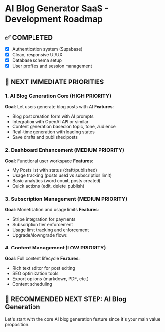 # AI Blog Generator SaaS - Development Roadmap

## ✅ COMPLETED
- [x] Authentication system (Supabase)
- [x] Clean, responsive UI/UX
- [x] Database schema setup
- [x] User profiles and session management

## 🚀 NEXT IMMEDIATE PRIORITIES

### 1. AI Blog Generation Core (HIGH PRIORITY)
**Goal**: Let users generate blog posts with AI
**Features**:
- Blog post creation form with AI prompts
- Integration with OpenAI API or similar
- Content generation based on topic, tone, audience
- Real-time generation with loading states
- Save drafts and published posts

### 2. Dashboard Enhancement (MEDIUM PRIORITY) 
**Goal**: Functional user workspace
**Features**:
- My Posts list with status (draft/published)
- Usage tracking (posts used vs subscription limit)
- Basic analytics (word count, posts created)
- Quick actions (edit, delete, publish)

### 3. Subscription Management (MEDIUM PRIORITY)
**Goal**: Monetization and usage limits
**Features**:
- Stripe integration for payments
- Subscription tier enforcement
- Usage limit tracking and enforcement
- Upgrade/downgrade flows

### 4. Content Management (LOW PRIORITY)
**Goal**: Full content lifecycle
**Features**:
- Rich text editor for post editing
- SEO optimization tools
- Export options (markdown, PDF, etc.)
- Content scheduling

## 🎯 RECOMMENDED NEXT STEP: AI Blog Generation

Let's start with the core AI blog generation feature since it's your main value proposition.
